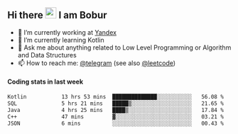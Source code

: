 ## Hi there <img src="https://media.giphy.com/media/hvRJCLFzcasrR4ia7z/giphy.gif" width="25px" height="25px"> I am Bobur

- 💼 I’m currently working at [Yandex](https://yandex.ru/)
- 🌱 I’m currently learning Kotlin
- 💬 Ask me about anything related to Low Level Programming or Algorithm and Data Structures
- 📫 How to reach me: [@telegram](https://t.me/octoant) (see also [@leetcode](https://leetcode.com/octoant/))    

#### Coding stats in last week

<!--START_SECTION:waka-->

```txt
Kotlin           13 hrs 53 mins  ██████████████░░░░░░░░░░░   56.08 %
SQL              5 hrs 21 mins   █████▒░░░░░░░░░░░░░░░░░░░   21.65 %
Java             4 hrs 25 mins   ████▒░░░░░░░░░░░░░░░░░░░░   17.84 %
C++              47 mins         ▓░░░░░░░░░░░░░░░░░░░░░░░░   03.21 %
JSON             6 mins          ░░░░░░░░░░░░░░░░░░░░░░░░░   00.43 %
```

<!--END_SECTION:waka-->
